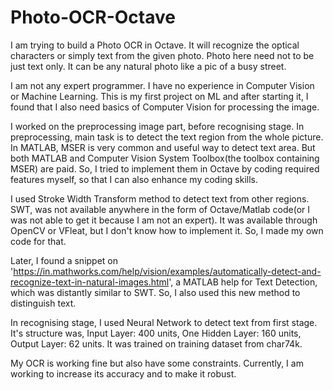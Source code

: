 # Photo-OCR-Octave

I am trying to build a Photo OCR in Octave. It will recognize the optical characters or simply text from the given photo. Photo here need not to be just text only. It can be any natural photo like a pic of a busy street.

I am not any expert programmer. I have no experience in Computer Vision or Machine Learning. This is my first project on ML and after starting it, I found that I also need basics of Computer Vision for processing the image.

I worked on the preprocessing image part, before recognising stage. 
In preprocessing, main task is to detect the text region from the whole picture. In MATLAB, MSER is very common and useful way to detect text area. But both MATLAB and Computer Vision System Toolbox(the toolbox containing MSER) are paid. So, I tried to implement them in Octave by coding required features myself, so that I can also enhance my coding skills.

I used Stroke Width Transform method to detect text from other regions. SWT, was not available anywhere in the form of Octave/Matlab code(or I was not able to get it because I am not an expert). It was available through OpenCV or VFleat, but I don't know how to implement it. So, I made my own code for that.

Later, I found a snippet on 'https://in.mathworks.com/help/vision/examples/automatically-detect-and-recognize-text-in-natural-images.html', a MATLAB help for Text Detection, which was distantly similar to SWT. So, I also used this new method to distinguish text.

In recognising stage, I used Neural Network to detect text from first stage. It's structure was, Input Layer: 400 units, One Hidden Layer: 160 units, Output Layer: 62 units. It was trained on training dataset from char74k.

My OCR is working fine but also have some constraints. Currently, I am working to increase its accuracy and to make it robust.
